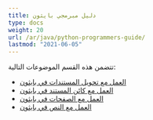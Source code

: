 ```yaml
---
title: دليل مبرمجي بايثون
type: docs
weight: 20
url: /ar/java/python-programmers-guide/
lastmod: "2021-06-05"
---
```


تتضمن هذه القسم الموضوعات التالية:

- [العمل مع تحويل المستندات في بايثون](/pdf/ar/java/working-with-document-conversion-in-python/)
- [العمل مع كائن المستند في بايثون](/pdf/ar/java/working-with-document-object-in-python/)
- [العمل مع الصفحات في بايثون](/pdf/ar/java/working-with-pages-in-python/)
- [العمل مع النص في بايثون](/pdf/ar/java/working-with-text-in-python/)
